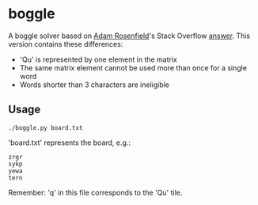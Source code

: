 boggle
======
A boggle solver based on [Adam Rosenfield](http://stackoverflow.com/users/9530/adam-rosenfield)'s Stack Overflow [answer](http://stackoverflow.com/questions/746082/how-to-find-list-of-possible-words-from-a-letter-matrix-boggle-solver#746102).
This version contains these differences:
* 'Qu' is represented by one element in the matrix
* The same matrix element cannot be used more than once for a single word
* Words shorter than 3 characters are ineligible

## Usage ##
```
./boggle.py board.txt
```
'board.txt' represents the board, e.g.:
```
zrgr
sykp
yewa
tern
```
Remember: 'q' in this file corresponds to the 'Qu' tile.
